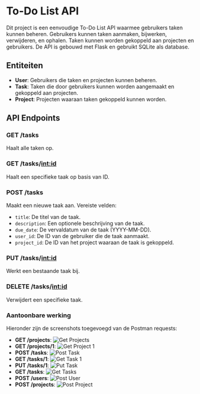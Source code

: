 # To-Do List API

Dit project is een eenvoudige To-Do List API waarmee gebruikers taken kunnen beheren. Gebruikers kunnen taken aanmaken, bijwerken, verwijderen, en ophalen. Taken kunnen worden gekoppeld aan projecten en gebruikers. De API is gebouwd met Flask en gebruikt SQLite als database.

## Entiteiten
- **User**: Gebruikers die taken en projecten kunnen beheren.
- **Task**: Taken die door gebruikers kunnen worden aangemaakt en gekoppeld aan projecten.
- **Project**: Projecten waaraan taken gekoppeld kunnen worden.

## API Endpoints

### GET /tasks
Haalt alle taken op.

### GET /tasks/<int:id>
Haalt een specifieke taak op basis van ID.

### POST /tasks
Maakt een nieuwe taak aan. Vereiste velden:
- `title`: De titel van de taak.
- `description`: Een optionele beschrijving van de taak.
- `due_date`: De vervaldatum van de taak (YYYY-MM-DD).
- `user_id`: De ID van de gebruiker die de taak aanmaakt.
- `project_id`: De ID van het project waaraan de taak is gekoppeld.

### PUT /tasks/<int:id>
Werkt een bestaande taak bij.

### DELETE /tasks/<int:id>
Verwijdert een specifieke taak.
### Aantoonbare werking

Hieronder zijn de screenshots toegevoegd van de Postman requests:

- **GET /projects**: ![Get Projects](./Schermafbeelding2024-08-15-224036.png)
- **GET /projects/1**: ![Get Project 1](./Schermafbeelding2024-08-15-224100.png)
- **POST /tasks**: ![Post Task](./Schermafbeelding2024-08-15-224139.png)
- **GET /tasks/1**: ![Get Task 1](./Schermafbeelding2024-08-15-224243.png)
- **PUT /tasks/1**: ![Put Task](./Schermafbeelding2024-08-15-224314.png)
- **GET /tasks**: ![Get Tasks](./Schermafbeelding2024-08-15-224413.png)
- **POST /users**: ![Post User](./Schermafbeelding2024-08-15-223310.png)
- **POST /projects**: ![Post Project](./Schermafbeelding2024-08-15-223358.png)
